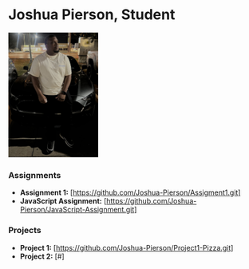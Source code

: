# Joshua Pierson, Student
<img src="./assets/josh.jpg" style="width:180px"/>

### Assignments 
- **Assignment 1:** [https://github.com/Joshua-Pierson/Assigment1.git]
- **JavaScript Assignment:** [https://github.com/Joshua-Pierson/JavaScript-Assignment.git]

### Projects
- **Project 1:** [https://github.com/Joshua-Pierson/Project1-Pizza.git]
- **Project 2:** [#]
